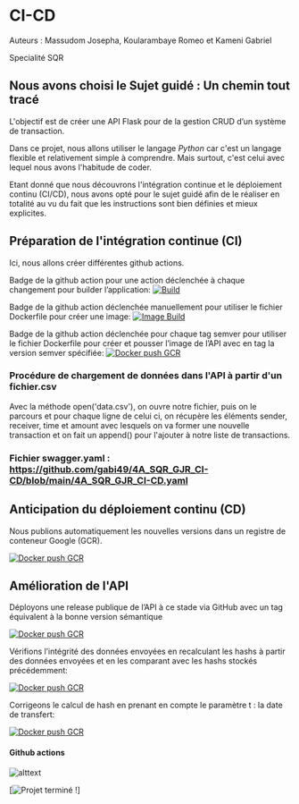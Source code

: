 # CI-CD

Auteurs : 
Massudom Josepha,
Koularambaye Romeo et
Kameni Gabriel

Specialité SQR

## Nous avons choisi le Sujet guidé : Un chemin tout tracé
L'objectif est de créer une API Flask pour de la gestion CRUD d’un système de transaction.

Dans ce projet, nous allons utiliser le langage *Python* car c'est un langage flexible et relativement simple à comprendre. Mais surtout, c'est celui avec lequel nous avons l'habitude de coder. 

Etant donné que nous découvrons l'intégration continue et le déploiement continu (CI/CD), nous avons opté pour le sujet guidé afin de le réaliser en totalité au vu du fait que les instructions sont bien définies et mieux explicites.


## Préparation de l'intégration continue (CI)
Ici, nous allons créer différentes github actions.

Badge de la github action pour une action déclenchée à chaque changement pour builder l’application: [![Build](https://github.com/gabi49/4A_SQR_GJR_CI-CD/actions/workflows/build.yml/badge.svg)](https://github.com/gabi49/4A_SQR_GJR_CI-CD/actions/workflows/build.yml)

Badge de la github action déclenchée manuellement pour utiliser le fichier Dockerfile pour créer une image: [![Image Build](https://github.com/gabi49/4A_SQR_GJR_CI-CD/actions/workflows/build_Docker.yml/badge.svg?branch=main)](https://github.com/gabi49/4A_SQR_GJR_CI-CD/actions/workflows/build_Docker.yml)

Badge  de la github action déclenchée pour chaque tag semver pour utiliser le fichier Dockerfile pour créer et
pousser l’image de l’API avec en tag la version semver spécifiée: [![Docker push GCR](https://github.com/gabi49/4A_SQR_GJR_CI-CD/actions/workflows/Docker_push.yml/badge.svg)](https://github.com/gabi49/4A_SQR_GJR_CI-CD/actions/workflows/Docker_push.yml)


### Procédure de chargement de données dans l'API à partir d'un fichier.csv

Avec la méthode open('data.csv'), on ouvre notre fichier, puis on le parcours et pour chaque ligne de celui ci, on récupère les éléments sender, receiver, time et amount avec lesquels on va former une nouvelle transaction et on fait un append() pour l'ajouter à notre liste de transactions.

### Fichier swagger.yaml : https://github.com/gabi49/4A_SQR_GJR_CI-CD/blob/main/4A_SQR_GJR_CI-CD.yaml

## Anticipation du déploiement continu (CD)

Nous publions  automatiquement les nouvelles versions dans un registre de conteneur Google (GCR).

[![Docker push GCR](https://github.com/gabi49/4A_SQR_GJR_CI-CD/actions/workflows/Docker_push.yml/badge.svg)](https://github.com/gabi49/4A_SQR_GJR_CI-CD/actions/workflows/Docker_push.yml)


## Amélioration de l'API

Déployons une release publique de l’API à ce stade via GitHub avec un tag équivalent à la bonne version sémantique

[![Docker push GCR](https://github.com/gabi49/4A_SQR_GJR_CI-CD/actions/workflows/Docker_push.yml/badge.svg)](https://github.com/gabi49/4A_SQR_GJR_CI-CD/actions/workflows/Docker_push.yml)

Vérifions l’intégrité des données envoyées en recalculant les hashs à partir des données envoyées et en les comparant avec les hashs stockés
précédemment: 

[![Docker push GCR](https://github.com/gabi49/4A_SQR_GJR_CI-CD/actions/workflows/Docker_push.yml/badge.svg)](https://github.com/gabi49/4A_SQR_GJR_CI-CD/actions/workflows/Docker_push.yml)

Corrigeons le calcul de hash en prenant en compte le paramètre t : la date de transfert:

[![Docker push GCR](https://github.com/gabi49/4A_SQR_GJR_CI-CD/actions/workflows/Docker_push.yml/badge.svg)](https://github.com/gabi49/4A_SQR_GJR_CI-CD/actions/workflows/Docker_push.yml)

#### Github actions

![alttext](https://th.bing.com/th/id/OIP.BNlMMtzkKh4G49JGfp83gwHaFj?pid=ImgDet&rs=1)


[![Projet terminé !](https://img.shields.io/badge/Projet%20termin%C3%A9-100%25-brightgreen.svg)]



